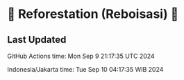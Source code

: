 
# 🌳 Reforestation (Reboisasi) 🌲

## Last Updated

GitHub Actions time: Mon Sep  9 21:17:35 UTC 2024

Indonesia/Jakarta time: Tue Sep 10 04:17:35 WIB 2024
